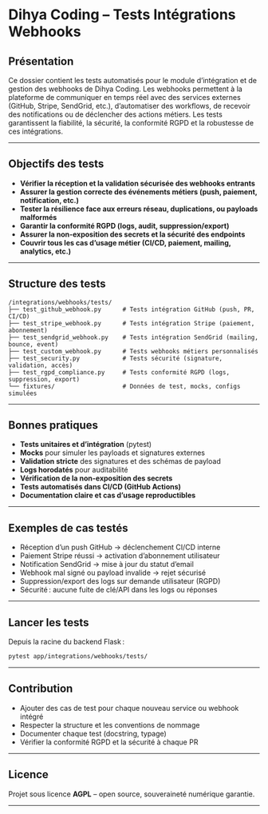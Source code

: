 # Dihya Coding – Tests Intégrations Webhooks

## Présentation

Ce dossier contient les tests automatisés pour le module d’intégration et de gestion des webhooks de Dihya Coding. Les webhooks permettent à la plateforme de communiquer en temps réel avec des services externes (GitHub, Stripe, SendGrid, etc.), d’automatiser des workflows, de recevoir des notifications ou de déclencher des actions métiers. Les tests garantissent la fiabilité, la sécurité, la conformité RGPD et la robustesse de ces intégrations.

---

## Objectifs des tests

- **Vérifier la réception et la validation sécurisée des webhooks entrants**
- **Assurer la gestion correcte des événements métiers (push, paiement, notification, etc.)**
- **Tester la résilience face aux erreurs réseau, duplications, ou payloads malformés**
- **Garantir la conformité RGPD (logs, audit, suppression/export)**
- **Assurer la non-exposition des secrets et la sécurité des endpoints**
- **Couvrir tous les cas d’usage métier (CI/CD, paiement, mailing, analytics, etc.)**

---

## Structure des tests

```
/integrations/webhooks/tests/
├── test_github_webhook.py      # Tests intégration GitHub (push, PR, CI/CD)
├── test_stripe_webhook.py      # Tests intégration Stripe (paiement, abonnement)
├── test_sendgrid_webhook.py    # Tests intégration SendGrid (mailing, bounce, event)
├── test_custom_webhook.py      # Tests webhooks métiers personnalisés
├── test_security.py            # Tests sécurité (signature, validation, accès)
├── test_rgpd_compliance.py     # Tests conformité RGPD (logs, suppression, export)
└── fixtures/                   # Données de test, mocks, configs simulées
```

---

## Bonnes pratiques

- **Tests unitaires et d’intégration** (pytest)
- **Mocks** pour simuler les payloads et signatures externes
- **Validation stricte** des signatures et des schémas de payload
- **Logs horodatés** pour auditabilité
- **Vérification de la non-exposition des secrets**
- **Tests automatisés dans CI/CD (GitHub Actions)**
- **Documentation claire et cas d’usage reproductibles**

---

## Exemples de cas testés

- Réception d’un push GitHub → déclenchement CI/CD interne
- Paiement Stripe réussi → activation d’abonnement utilisateur
- Notification SendGrid → mise à jour du statut d’email
- Webhook mal signé ou payload invalide → rejet sécurisé
- Suppression/export des logs sur demande utilisateur (RGPD)
- Sécurité : aucune fuite de clé/API dans les logs ou réponses

---

## Lancer les tests

Depuis la racine du backend Flask :

```bash
pytest app/integrations/webhooks/tests/
```

---

## Contribution

- Ajouter des cas de test pour chaque nouveau service ou webhook intégré
- Respecter la structure et les conventions de nommage
- Documenter chaque test (docstring, typage)
- Vérifier la conformité RGPD et la sécurité à chaque PR

---

## Licence

Projet sous licence **AGPL** – open source, souveraineté numérique garantie.

---